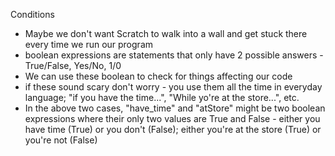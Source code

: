 Conditions

* Maybe we don't want Scratch to walk into a wall and get stuck there every time we run our program
* boolean expressions are statements that only have 2 possible answers -True/False, Yes/No, 1/0
* We can use these boolean to check for things affecting our code
* if these sound scary don't worry - you use them all the time in everyday language; "if you have the time...", "While yo're at the store...", etc.
* In the above two cases, "have_time" and "atStore" might be two boolean expressions where their only two values are True and False - either you have time (True) or you don't (False); either you're at the store (True) or you're not (False)
